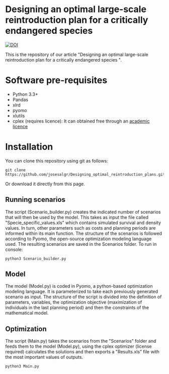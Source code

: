 # Designing an optimal large-scale reintroduction plan for a critically endangered species

[![DOI](https://zenodo.org/badge/479031949.svg)](https://zenodo.org/badge/latestdoi/479031949)

This is the repository of our article "Designing an optimal large-scale reintroduction plan for a critically endangered species ".

# Software pre-requisites

-   Python 3.3+
-   Pandas
-   xlrd
-   pyomo
-   xlutils
-   cplex (requires licence): It can obtained free through an [academic licence](https://www.ibm.com/support/pages/how-do-i-download-cplex-optimization-studio?mhsrc=ibmsearch_a&mhq=cplex)

# Installation

You can clone this repository using git as follows:

```{bash}
git clone https://github.com/josesalgr/Designing_optimal_reintroduction_plans.git
```

Or download it directly from this page.

## Running scenarios

The script (Scenario_builder.py) creates the indicated number of scenarios that will then be used by the model. This takes as input the file called "Specie_specific_values.xls" which contains simulated survival and density values. In turn, other parameters such as costs and planning periods are informed within its main function. The structure of the scenarios is followed according to Pyomo, the open-source optimization modeling language used. The resulting scenarios are saved in the Scenarios folder. To run in console:

```{bash}
python3 Scenario_builder.py
```

## Model

The model (Model.py) is coded in Pyomo, a python-based optimization modeling language. It is parameterized to take each previously generated scenario as input. The structure of the script is divided into the definition of parameters, variables, the optimization objective (maximization of individuals in the last planning period) and then the constraints of the mathematical model.

## Optimization

The script (Main.py) takes the scenarios from the "Scenarios" folder and feeds them to the model (Model.py), using the cplex optimizer (license required) calculates the solutions and then exports a "Results.xls" file with the most important values of outputs.

```{bash}
python3 Main.py
```
